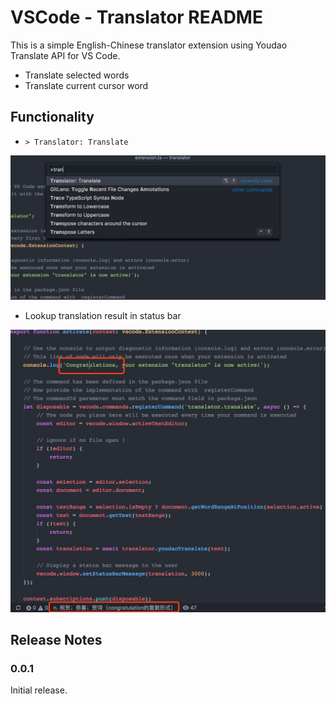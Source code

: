 # VSCode - Translator README

This is a simple English-Chinese translator extension using Youdao Translate API for VS Code.

* Translate selected words
* Translate current cursor word

## Functionality

* `> Translator: Translate`

![Type translate command](https://github.com/douglarek/mstranslator/raw/master/images/translate-command.jpeg)

* Lookup translation result in status bar

![Translation result in status bar](https://github.com/douglarek/mstranslator/raw/master/images/translation-status.jpeg)

## Release Notes

### 0.0.1

Initial release.
